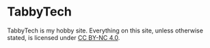 # TabbyTech
TabbyTech is my hobby site. Everything on this site, unless otherwise stated, is licensed under [CC BY-NC 4.0](https://creativecommons.org/licenses/by-nc/4.0/).
